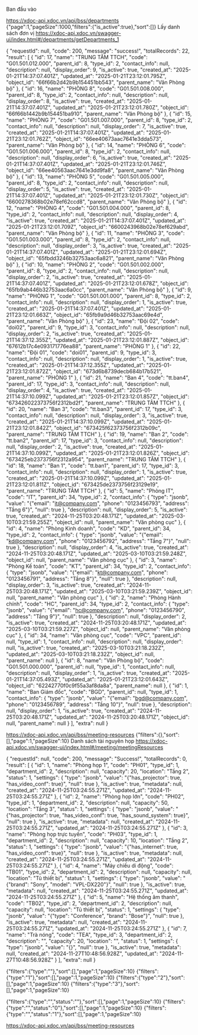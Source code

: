 Ban đầu vào 

https://xdoc-api.xdoc.vn/api/bss/departments
{"page":1,"pageSize":1000,"filters":{"is_active":true},"sort":[]}
Lấy danh sách đơn vị
https://xdoc-api.xdoc.vn/swagger-ui/index.html#/departments/getDepartments_1



{
    "requestId": null,
    "code": 200,
    "message": "success!",
    "totalRecords": 22,
    "result": [
        {
            "id": 17,
            "name": "TRUNG TÂM TTCH",
            "code": "G01.501.012.000",
            "parent_id": 8,
            "type_id": 2,
            "contact_info": null,
            "description": null,
            "display_order": 9,
            "is_active": true,
            "created_at": "2025-01-21T14:37:07.401Z",
            "updated_at": "2025-01-21T23:12:01.795Z",
            "object_id": "66f66b2d42b9b154451bb543",
            "parent_name": "Văn Phòng bộ"
        },
        {
            "id": 16,
            "name": "PHÒNG 8",
            "code": "G01.501.008.000",
            "parent_id": 8,
            "type_id": 2,
            "contact_info": null,
            "description": null,
            "display_order": 8,
            "is_active": true,
            "created_at": "2025-01-21T14:37:07.401Z",
            "updated_at": "2025-01-21T23:12:01.780Z",
            "object_id": "66f66b1442b9b154451ba910",
            "parent_name": "Văn Phòng bộ"
        },
        {
            "id": 15,
            "name": "PHÒNG 7",
            "code": "G01.501.007.000",
            "parent_id": 8,
            "type_id": 2,
            "contact_info": null,
            "description": null,
            "display_order": 7,
            "is_active": true,
            "created_at": "2025-01-21T14:37:07.401Z",
            "updated_at": "2025-01-21T23:12:01.762Z",
            "object_id": "66ee40673aac7641e3dda573",
            "parent_name": "Văn Phòng bộ"
        },
        {
            "id": 14,
            "name": "PHÒNG 6",
            "code": "G01.501.006.000",
            "parent_id": 8,
            "type_id": 2,
            "contact_info": null,
            "description": null,
            "display_order": 6,
            "is_active": true,
            "created_at": "2025-01-21T14:37:07.401Z",
            "updated_at": "2025-01-21T23:12:01.746Z",
            "object_id": "66ee40563aac7641e3dd9fa8",
            "parent_name": "Văn Phòng bộ"
        },
        {
            "id": 13,
            "name": "PHÒNG 5",
            "code": "G01.501.005.000",
            "parent_id": 8,
            "type_id": 2,
            "contact_info": null,
            "description": null,
            "display_order": 5,
            "is_active": true,
            "created_at": "2025-01-21T14:37:07.401Z",
            "updated_at": "2025-01-21T23:12:01.730Z",
            "object_id": "6600278368b02e78ef62ccd8",
            "parent_name": "Văn Phòng bộ"
        },
        {
            "id": 12,
            "name": "PHÒNG 4",
            "code": "G01.501.004.000",
            "parent_id": 8,
            "type_id": 2,
            "contact_info": null,
            "description": null,
            "display_order": 4,
            "is_active": true,
            "created_at": "2025-01-21T14:37:07.401Z",
            "updated_at": "2025-01-21T23:12:01.709Z",
            "object_id": "6600243968b02e78ef629abd",
            "parent_name": "Văn Phòng bộ"
        },
        {
            "id": 11,
            "name": "PHÒNG 3",
            "code": "G01.501.003.000",
            "parent_id": 8,
            "type_id": 2,
            "contact_info": null,
            "description": null,
            "display_order": 3,
            "is_active": true,
            "created_at": "2025-01-21T14:37:07.401Z",
            "updated_at": "2025-01-21T23:12:01.694Z",
            "object_id": "65fbdd3246b32753aac6a821",
            "parent_name": "Văn Phòng bộ"
        },
        {
            "id": 10,
            "name": "PHÒNG 2",
            "code": "G01.501.002.000",
            "parent_id": 8,
            "type_id": 2,
            "contact_info": null,
            "description": null,
            "display_order": 2,
            "is_active": true,
            "created_at": "2025-01-21T14:37:07.401Z",
            "updated_at": "2025-01-21T23:12:01.678Z",
            "object_id": "65fb9ab446b32753aac6a0cc",
            "parent_name": "Văn Phòng bộ"
        },
        {
            "id": 9,
            "name": "PHÒNG 1",
            "code": "G01.501.001.000",
            "parent_id": 8,
            "type_id": 2,
            "contact_info": null,
            "description": null,
            "display_order": 1,
            "is_active": true,
            "created_at": "2025-01-21T14:37:07.401Z",
            "updated_at": "2025-01-21T23:12:01.663Z",
            "object_id": "65fb9a9d46b32753aac69e4d",
            "parent_name": "Văn Phòng bộ"
        },
        {
            "id": 23,
            "name": "Đội 02",
            "code": "doi02",
            "parent_id": 9,
            "type_id": 3,
            "contact_info": null,
            "description": null,
            "display_order": 2,
            "is_active": true,
            "created_at": "2025-01-21T14:37:12.355Z",
            "updated_at": "2025-01-21T23:12:01.887Z",
            "object_id": "67612b17c4e093171776ea88",
            "parent_name": "PHÒNG 1"
        },
        {
            "id": 22,
            "name": "Đội 01",
            "code": "doi01",
            "parent_id": 9,
            "type_id": 3,
            "contact_info": null,
            "description": null,
            "display_order": 1,
            "is_active": true,
            "created_at": "2025-01-21T14:37:12.355Z",
            "updated_at": "2025-01-21T23:12:01.872Z",
            "object_id": "673d6b8739decb684b17b521",
            "parent_name": "PHÒNG 1"
        },
        {
            "id": 21,
            "name": "Ban 4",
            "code": "tt.ban4",
            "parent_id": 17,
            "type_id": 3,
            "contact_info": null,
            "description": null,
            "display_order": 4,
            "is_active": true,
            "created_at": "2025-01-21T14:37:10.099Z",
            "updated_at": "2025-01-21T23:12:01.857Z",
            "object_id": "673426022373756f2312bd2f",
            "parent_name": "TRUNG TÂM TTCH"
        },
        {
            "id": 20,
            "name": "Ban 3",
            "code": "tt.ban3",
            "parent_id": 17,
            "type_id": 3,
            "contact_info": null,
            "description": null,
            "display_order": 3,
            "is_active": true,
            "created_at": "2025-01-21T14:37:10.099Z",
            "updated_at": "2025-01-21T23:12:01.842Z",
            "object_id": "673425f62373756f2312b09c",
            "parent_name": "TRUNG TÂM TTCH"
        },
        {
            "id": 19,
            "name": "Ban 2",
            "code": "tt.ban2",
            "parent_id": 17,
            "type_id": 3,
            "contact_info": null,
            "description": null,
            "display_order": 2,
            "is_active": true,
            "created_at": "2025-01-21T14:37:10.099Z",
            "updated_at": "2025-01-21T23:12:01.826Z",
            "object_id": "673425eb2373756f2312a954",
            "parent_name": "TRUNG TÂM TTCH"
        },
        {
            "id": 18,
            "name": "Ban 1",
            "code": "tt.ban1",
            "parent_id": 17,
            "type_id": 3,
            "contact_info": null,
            "description": null,
            "display_order": 1,
            "is_active": true,
            "created_at": "2025-01-21T14:37:10.099Z",
            "updated_at": "2025-01-21T23:12:01.811Z",
            "object_id": "673425de2373756f23129e19",
            "parent_name": "TRUNG TÂM TTCH"
        },
        {
            "id": 5,
            "name": "Phòng IT",
            "code": "IT",
            "parent_id": 34,
            "type_id": 2,
            "contact_info": {
                "type": "jsonb",
                "value": "{\"email\": \"it@company.com\", \"phone\": \"0123456793\", \"address\": \"Tầng 6\"}",
                "null": true
            },
            "description": null,
            "display_order": 5,
            "is_active": true,
            "created_at": "2024-11-25T03:20:48.171Z",
            "updated_at": "2025-03-10T03:21:59.255Z",
            "object_id": null,
            "parent_name": "Văn phòng cục"
        },
        {
            "id": 4,
            "name": "Phòng Kinh doanh",
            "code": "KD",
            "parent_id": 34,
            "type_id": 2,
            "contact_info": {
                "type": "jsonb",
                "value": "{\"email\": \"kd@company.com\", \"phone\": \"0123456792\", \"address\": \"Tầng 7\"}",
                "null": true
            },
            "description": null,
            "display_order": 4,
            "is_active": true,
            "created_at": "2024-11-25T03:20:48.171Z",
            "updated_at": "2025-03-10T03:21:59.248Z",
            "object_id": null,
            "parent_name": "Văn phòng cục"
        },
        {
            "id": 3,
            "name": "Phòng Kế toán",
            "code": "KT",
            "parent_id": 34,
            "type_id": 2,
            "contact_info": {
                "type": "jsonb",
                "value": "{\"email\": \"kt@company.com\", \"phone\": \"0123456791\", \"address\": \"Tầng 8\"}",
                "null": true
            },
            "description": null,
            "display_order": 3,
            "is_active": true,
            "created_at": "2024-11-25T03:20:48.171Z",
            "updated_at": "2025-03-10T03:21:59.239Z",
            "object_id": null,
            "parent_name": "Văn phòng cục"
        },
        {
            "id": 2,
            "name": "Phòng Hành chính",
            "code": "HC",
            "parent_id": 34,
            "type_id": 2,
            "contact_info": {
                "type": "jsonb",
                "value": "{\"email\": \"hc@company.com\", \"phone\": \"0123456790\", \"address\": \"Tầng 9\"}",
                "null": true
            },
            "description": null,
            "display_order": 2,
            "is_active": true,
            "created_at": "2024-11-25T03:20:48.171Z",
            "updated_at": "2025-03-10T03:21:59.227Z",
            "object_id": null,
            "parent_name": "Văn phòng cục"
        },
        {
            "id": 34,
            "name": "Văn phòng cục",
            "code": "VPC",
            "parent_id": null,
            "type_id": 1,
            "contact_info": null,
            "description": null,
            "display_order": null,
            "is_active": true,
            "created_at": "2025-03-10T03:21:18.232Z",
            "updated_at": "2025-03-10T03:21:18.232Z",
            "object_id": null,
            "parent_name": null
        },
        {
            "id": 8,
            "name": "Văn Phòng bộ",
            "code": "G01.501.000.000",
            "parent_id": null,
            "type_id": 1,
            "contact_info": null,
            "description": null,
            "display_order": 1,
            "is_active": true,
            "created_at": "2025-01-21T14:37:05.493Z",
            "updated_at": "2025-01-21T23:12:01.643Z",
            "object_id": "62242770f0c9f55a3af8da8a",
            "parent_name": null
        },
        {
            "id": 1,
            "name": "Ban Giám đốc",
            "code": "BGD",
            "parent_id": null,
            "type_id": 1,
            "contact_info": {
                "type": "jsonb",
                "value": "{\"email\": \"bgd@company.com\", \"phone\": \"0123456789\", \"address\": \"Tầng 10\"}",
                "null": true
            },
            "description": null,
            "display_order": 1,
            "is_active": true,
            "created_at": "2024-11-25T03:20:48.171Z",
            "updated_at": "2024-11-25T03:20:48.171Z",
            "object_id": null,
            "parent_name": null
        }
    ],
    "extra": null
}






https://xdoc-api.xdoc.vn/api/bss/meeting-resources
{"filters":{},"sort":[],"page":1,"pageSize":10}
Danh sách tài nguyên họp
https://xdoc-api.xdoc.vn/swagger-ui/index.html#/meeting/meetingResources


{
    "requestId": null,
    "code": 200,
    "message": "Success!",
    "totalRecords": 0,
    "result": [
        {
            "id": 1,
            "name": "Phòng họp 1",
            "code": "PH01",
            "type_id": 1,
            "department_id": 2,
            "description": null,
            "capacity": 20,
            "location": "Tầng 2",
            "status": 1,
            "settings": {
                "type": "jsonb",
                "value": "{\"has_projector\": true, \"has_video_conf\": true}",
                "null": true
            },
            "is_active": true,
            "metadata": null,
            "created_at": "2024-11-25T03:24:55.271Z",
            "updated_at": "2024-11-25T03:24:55.271Z"
        },
        {
            "id": 2,
            "name": "Phòng họp lớn",
            "code": "PH02",
            "type_id": 1,
            "department_id": 2,
            "description": null,
            "capacity": 50,
            "location": "Tầng 3",
            "status": 1,
            "settings": {
                "type": "jsonb",
                "value": "{\"has_projector\": true, \"has_video_conf\": true, \"has_sound_system\": true}",
                "null": true
            },
            "is_active": true,
            "metadata": null,
            "created_at": "2024-11-25T03:24:55.271Z",
            "updated_at": "2024-11-25T03:24:55.271Z"
        },
        {
            "id": 3,
            "name": "Phòng họp trực tuyến",
            "code": "PH03",
            "type_id": 1,
            "department_id": 2,
            "description": null,
            "capacity": 10,
            "location": "Tầng 2",
            "status": 1,
            "settings": {
                "type": "jsonb",
                "value": "{\"has_internet\": true, \"has_video_conf\": true}",
                "null": true
            },
            "is_active": true,
            "metadata": null,
            "created_at": "2024-11-25T03:24:55.271Z",
            "updated_at": "2024-11-25T03:24:55.271Z"
        },
        {
            "id": 4,
            "name": "Máy chiếu di động",
            "code": "TB01",
            "type_id": 2,
            "department_id": 2,
            "description": null,
            "capacity": null,
            "location": "Tủ thiết bị",
            "status": 1,
            "settings": {
                "type": "jsonb",
                "value": "{\"brand\": \"Sony\", \"model\": \"VPL-DX220\"}",
                "null": true
            },
            "is_active": true,
            "metadata": null,
            "created_at": "2024-11-25T03:24:55.271Z",
            "updated_at": "2024-11-25T03:24:55.271Z"
        },
        {
            "id": 5,
            "name": "Hệ thống âm thanh",
            "code": "TB02",
            "type_id": 2,
            "department_id": 2,
            "description": null,
            "capacity": null,
            "location": "Tủ thiết bị",
            "status": 1,
            "settings": {
                "type": "jsonb",
                "value": "{\"type\": \"Conference\", \"brand\": \"Bose\"}",
                "null": true
            },
            "is_active": true,
            "metadata": null,
            "created_at": "2024-11-25T03:24:55.271Z",
            "updated_at": "2024-11-25T03:24:55.271Z"
        },
        {
            "id": 7,
            "name": "Trà nóng",
            "code": "TEA",
            "type_id": 3,
            "department_id": 2,
            "description": "",
            "capacity": 20,
            "location": "",
            "status": 1,
            "settings": {
                "type": "jsonb",
                "value": "{}",
                "null": true
            },
            "is_active": true,
            "metadata": null,
            "created_at": "2024-11-27T10:48:56.928Z",
            "updated_at": "2024-11-27T10:48:56.928Z"
        }
    ],
    "extra": null
}


{"filters":{"type":""},"sort":[],"page":1,"pageSize":10}
{"filters":{"type":"1"},"sort":[],"page":1,"pageSize":10}
{"filters":{"type":"2"},"sort":[],"page":1,"pageSize":10}
{"filters":{"type":"3"},"sort":[],"page":1,"pageSize":10}



{"filters":{"type":"","status":""},"sort":[],"page":1,"pageSize":10}
{"filters":{"type":"","status":"0"},"sort":[],"page":1,"pageSize":10}
{"filters":{"type":"","status":"1"},"sort":[],"page":1,"pageSize":10}


https://xdoc-api.xdoc.vn/api/bss/meeting-resources